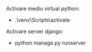 Activare mediu virtual python:
 - .\venv\Scripts\activate

Activare server django:
 - python manage.py runserver